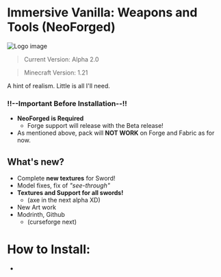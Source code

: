 
# __Immersive Vanilla: Weapons and Tools (NeoForged)__

![Logo image](/../main/assets/iv-wt-header.jpg)

> Current Version: Alpha 2.0

> Minecraft Version: 1.21

A hint of realism.
Little is all I'll need.

### !!--Important Before Installation--!!
- __NeoForged is Required__
   - Forge support will release with the Beta release!
- As mentioned above, pack will __NOT WORK__ on Forge and Fabric as for now.

## __What's new?__
- Complete __new textures__ for Sword!
- Model fixes, fix of _"see-through"_
- __Textures and Support for all swords!__
  - (axe in the next alpha XD)
- New Art work
- Modrinth, Github
  - (curseforge next)

 # How to Install:

 -
